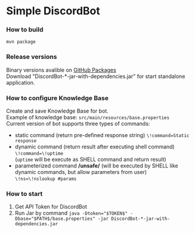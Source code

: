 # Simple DiscordBot

### How to build
```mvn package```

### Release versions
Binary versions avalible on [GitHub Packages](https://github.com/AlekseySpiridonov/discordbot/packages)  
Download "DiscordBot-*-jar-with-dependencies.jar" for start standalone application.

### How to configure Knowledge Base
Create and save Knowledge Base for bot.  
Example of knowledge base: ```src/main/resources/base.properties```   
Current version of bot supports three types of commands:
- static command (return pre-defined response string)
```\!command=Static response```
- dynamic command (return result after executing shell command)
```\!command=\!uptime```   
(``uptime`` will be execute as SHELL command and return result)
- parameterized command **/unsafe/** (will be executed by SHELL like dynamic commands, but allow parameters from user)  
```\!ns=\!nslookup #params```


### How to start
1. Get API Token for DiscordBot
2. Run Jar by command
```java -Dtoken="$TOKEN$" -Dbase="$PATH$/base.properties" -jar DiscordBot-*-jar-with-dependencies.jar ```
